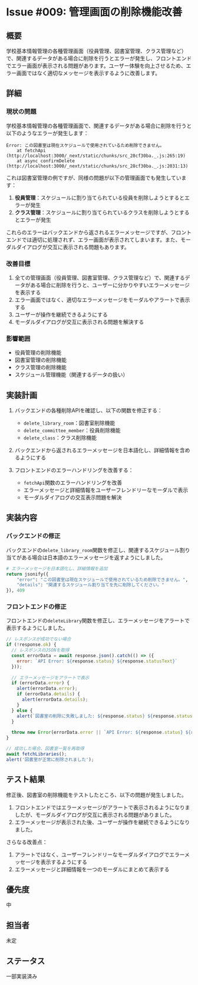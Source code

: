 # Issue #009: 管理画面の削除機能改善

## 概要

学校基本情報管理の各種管理画面（役員管理、図書室管理、クラス管理など）で、関連するデータがある場合に削除を行うとエラーが発生し、フロントエンドでエラー画面が表示される問題があります。ユーザー体験を向上させるため、エラー画面ではなく適切なメッセージを表示するように改善します。

## 詳細

### 現状の問題

学校基本情報管理の各種管理画面で、関連するデータがある場合に削除を行うと以下のようなエラーが発生します：

```text
Error: この図書室は現在スケジュールで使用されているため削除できません。
    at fetchApi (http://localhost:3000/_next/static/chunks/src_28cf30ba._.js:265:19)
    at async confirmDelete (http://localhost:3000/_next/static/chunks/src_28cf30ba._.js:2031:13)
```

これは図書室管理の例ですが、同様の問題が以下の管理画面でも発生しています：

1. **役員管理**：スケジュールに割り当てられている役員を削除しようとするとエラーが発生
2. **クラス管理**：スケジュールに割り当てられているクラスを削除しようとするとエラーが発生

これらのエラーはバックエンドから返されるエラーメッセージですが、フロントエンドでは適切に処理されず、エラー画面が表示されてしまいます。また、モーダルダイアログが交互に表示される問題もあります。

### 改善目標

1. 全ての管理画面（役員管理、図書室管理、クラス管理など）で、関連するデータがある場合に削除を行うと、ユーザーに分かりやすいエラーメッセージを表示する
2. エラー画面ではなく、適切なエラーメッセージをモーダルやアラートで表示する
3. ユーザーが操作を継続できるようにする
4. モーダルダイアログが交互に表示される問題を解決する

### 影響範囲

- 役員管理の削除機能
- 図書室管理の削除機能
- クラス管理の削除機能
- スケジュール管理機能（関連するデータの扱い）

## 実装計画

1. バックエンドの各種削除APIを確認し、以下の関数を修正する：
   - `delete_library_room`：図書室削除機能
   - `delete_committee_member`：役員削除機能
   - `delete_class`：クラス削除機能
   
2. バックエンドから返されるエラーメッセージを日本語化し、詳細情報を含めるようにする

3. フロントエンドのエラーハンドリングを改善する：
   - `fetchApi`関数のエラーハンドリングを改善
   - エラーメッセージと詳細情報をユーザーフレンドリーなモーダルで表示
   - モーダルダイアログの交互表示問題を解決

## 実装内容

### バックエンドの修正

バックエンドの`delete_library_room`関数を修正し、関連するスケジュール割り当てがある場合は日本語のエラーメッセージを返すようにしました。

```python
# エラーメッセージを日本語化し、詳細情報を追加
return jsonify({
    "error": "この図書室は現在スケジュールで使用されているため削除できません。",
    "details": "関連するスケジュール割り当てを先に削除してください。"
}), 409
```

### フロントエンドの修正

フロントエンドの`deleteLibrary`関数を修正し、エラーメッセージをアラートで表示するようにしました。

```javascript
// レスポンスが成功でない場合
if (!response.ok) {
  // レスポンスのJSONを取得
  const errorData = await response.json().catch(() => ({ 
    error: `API Error: ${response.status} ${response.statusText}` 
  }));
  
  // エラーメッセージをアラートで表示
  if (errorData.error) {
    alert(errorData.error);
    if (errorData.details) {
      alert(errorData.details);
    }
  } else {
    alert(`図書室の削除に失敗しました: ${response.status} ${response.statusText}`);
  }
  
  throw new Error(errorData.error || `API Error: ${response.status} ${response.statusText}`);
}

// 成功した場合、図書室一覧を再取得
await fetchLibraries();
alert('図書室が正常に削除されました');
```

## テスト結果

修正後、図書室の削除機能をテストしたところ、以下の問題が発生しました。

1. フロントエンドではエラーメッセージがアラートで表示されるようになりましたが、モーダルダイアログが交互に表示される問題がありました。
2. エラーメッセージが表示された後、ユーザーが操作を継続できるようになりました。

さらなる改善点：

1. アラートではなく、ユーザーフレンドリーなモーダルダイアログでエラーメッセージを表示するようにする
2. エラーメッセージと詳細情報を一つのモーダルにまとめて表示する

## 優先度

中

## 担当者

未定

## ステータス

一部実装済み
